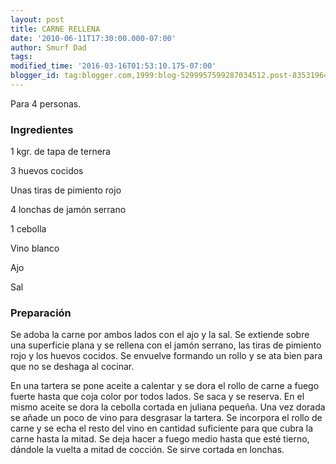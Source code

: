```yaml
---
layout: post
title: CARNE RELLENA
date: '2010-06-11T17:30:00.000-07:00'
author: Smurf Dad
tags: 
modified_time: '2016-03-16T01:53:10.175-07:00'
blogger_id: tag:blogger.com,1999:blog-5299957599287034512.post-8353196405742396221
---
```


Para 4 personas.

<h3>Ingredientes</h3>

1 kgr. de tapa de ternera

3 huevos cocidos

Unas tiras de pimiento rojo

4 lonchas de jamón serrano

1 cebolla

Vino blanco

Ajo

Sal

<h3>Preparación</h3>

Se adoba la carne por ambos lados con el ajo y la sal. Se extiende sobre una superficie plana y se rellena con el jamón serrano, las tiras de pimiento rojo y los huevos cocidos. Se envuelve formando un rollo y se ata bien para que no se deshaga al cocinar.

En una tartera se pone aceite a calentar y se dora el rollo de carne a fuego fuerte hasta que coja color por todos lados. Se saca y se reserva. En el mismo aceite se dora la cebolla cortada en juliana pequeña. Una vez dorada se añade un poco de vino para desgrasar la tartera. Se incorpora el rollo de carne y se echa el resto del vino en cantidad suficiente para que cubra la carne hasta la mitad. Se deja hacer a fuego medio hasta que esté tierno, dándole la vuelta a mitad de cocción. Se sirve cortada en lonchas.

